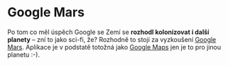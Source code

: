 <!--
title : Google Mars
author : Roman Ožana <ozana@omdesign.cz>
date : 13.3.2006 20:12:05
tags : GIS, google
-->

# Google Mars

Po tom co měl úspěch Google se Zemí se **rozhodl kolonizovat i další planety** &#8211; zní to jako sci-fi, že? Rozhodně to stojí za vyzkoušení [Google Mars][1]. Aplikace je v podstatě totožná jako [Google Maps][2] jen je to pro jinou planetu :-).

 [1]: http://www.google.com/mars/ "Jak to vypadá na Marsu"
 [2]: http://maps.google.com/ "Google Maps - mapy světa (hlavně USA)"